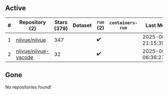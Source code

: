 ## Active
| # | Repository (2) | Stars (379) | Dataset | `run` (2) | `containers-run` | Last Modified |
| --- | --- | --- | --- | --- | --- | --- |
| 1 | [niivue/niivue](https://github.com/niivue/niivue) | 347 |  | :heavy_check_mark: |  | 2025-06-29 21:15:35+00:00 |
| 2 | [niivue/niivue-vscode](https://github.com/niivue/niivue-vscode) | 32 |  | :heavy_check_mark: |  | 2025-06-25 06:36:27+00:00 |

## Gone
No repositories found!
